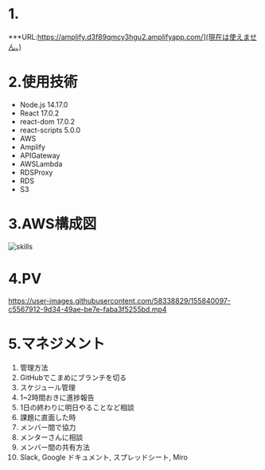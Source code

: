 # 1.

***URL:https://amplify.d3f89qmcy3hgu2.amplifyapp.com/](現在は使えません。)

# 2.使用技術
- Node.js 14.17.0
- React 17.0.2
- react-dom 17.0.2
- react-scripts 5.0.0
- AWS
 - Amplify
 - APIGateway
 - AWSLambda
 - RDSProxy
 - RDS
 - S3
# 3.AWS構成図
 ![skills](https://user-images.githubusercontent.com/58338829/158550308-f7ee4a19-41a3-4d6b-9875-425d916b1c09.png)

# 4.PV
 https://user-images.githubusercontent.com/58338829/155840097-c5567912-9d34-49ae-be7e-faba3f5255bd.mp4
# 5.マネジメント

1. 管理方法
  1. GitHubでこまめにブランチを切る
2. スケジュール管理
  1. 1~2時間おきに進捗報告
  2. 1日の終わりに明日やることなど相談
3. 課題に直面した時
  1. メンバー間で協力
  2. メンターさんに相談
4. メンバー間の共有方法
  1. Slack, Google ドキュメント, スプレッドシート, Miro



